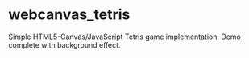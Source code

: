 # webcanvas_tetris
Simple HTML5-Canvas/JavaScript Tetris game implementation. Demo complete with background effect.

